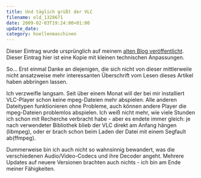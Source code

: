 ```yaml
---
title: Und täglich grüßt der VLC
filename: old_1328671
date: 2009-02-03T19:24:00+01:00
update_date:
category: hoellenmaschinen
---
```

Dieser Eintrag wurde ursprünglich auf meinem [alten Blog veröffentlicht](https://stu.blogger.de/stories/1328671/). Dieser Eintrag hier ist eine Kopie mit kleinen technischen Anpassungen.

So… Erst einmal Danke an diejenigen, die sich nicht von dieser mittlerweile nicht ansatzweise mehr interessanten Überschrift vom Lesen dieses Artikel haben abbringen lassen.

Ich verzweifle langsam. Seit über einem Monat will der bei mir installiert VLC-Player schon keine mpeg-Dateien mehr abspielen. Alle anderen Dateitypen funktionieren ohne Probleme, auch können andere Player die mpeg-Dateien problemlos abspielen. Ich weiß nicht mehr, wie viele Stunden ich schon mit Recherche verbracht habe - aber es endete immer gleich: je nach verwendeter Bibliothek blieb der VLC direkt am Anfang hängen (libmpeg), oder er brach schon beim Laden der Datei mit einem Segfault ab(ffmpeg).

Dummerweise bin ich auch nicht so wahnsinnig bewandert, was die verschiedenen Audio/Video-Codecs und ihre Decoder angeht. Mehrere Updates auf neuere Versionen brachten auch nichts - ich bin am Ende meiner Fähigkeiten.
